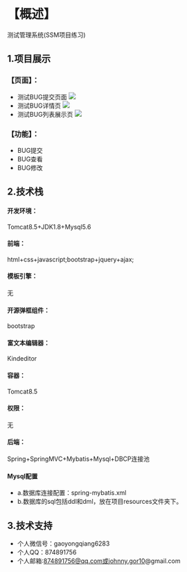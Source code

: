 # 【概述】
测试管理系统(SSM项目练习)
## 1.项目展示
### 【页面】：
- 测试BUG提交页面
![](https://github.com/yongqiangG/TestManager.Demo/blob/master/src/main/webapp/images/2019-10-10_105252.bmp)
- 测试BUG详情页
![](https://github.com/yongqiangG/TestManager.Demo/blob/master/src/main/webapp/images/2019-10-10_105425.bmp)
- 测试BUG列表展示页
![](https://github.com/yongqiangG/TestManager.Demo/blob/master/src/main/webapp/images/2019-10-10_105331.bmp)
### 【功能】：
- BUG提交
- BUG查看
- BUG修改
## 2.技术栈
#### 开发环境：
Tomcat8.5+JDK1.8+Mysql5.6
#### 前端：
html+css+javascript;bootstrap+jquery+ajax;
#### 模板引擎：
无
#### 开源弹框组件：
bootstrap
#### 富文本编辑器：
Kindeditor
#### 容器：
Tomcat8.5
#### 权限：
无
#### 后端：
Spring+SpringMVC+Mybatis+Mysql+DBCP连接池
#### Mysql配置
* a.数据库连接配置：spring-mybatis.xml
* b.数据库的sql包括ddl和dml，放在项目resources文件夹下。
## 3.技术支持
- 个人微信号：gaoyongqiang6283
- 个人QQ：874891756
- 个人邮箱:874891756@qq.com或johnny.gor10@gmail.com
